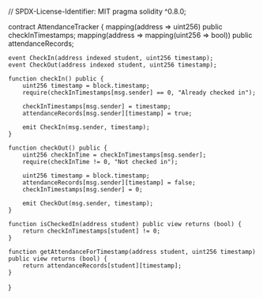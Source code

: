 // SPDX-License-Identifier: MIT
pragma solidity ^0.8.0;

contract AttendanceTracker {
    mapping(address => uint256) public checkInTimestamps;
    mapping(address => mapping(uint256 => bool)) public attendanceRecords;
    
    event CheckIn(address indexed student, uint256 timestamp);
    event CheckOut(address indexed student, uint256 timestamp);
    
    function checkIn() public {
        uint256 timestamp = block.timestamp;
        require(checkInTimestamps[msg.sender] == 0, "Already checked in");

        checkInTimestamps[msg.sender] = timestamp;
        attendanceRecords[msg.sender][timestamp] = true;
        
        emit CheckIn(msg.sender, timestamp);
    }
    
    function checkOut() public {
        uint256 checkInTime = checkInTimestamps[msg.sender];
        require(checkInTime != 0, "Not checked in");

        uint256 timestamp = block.timestamp;
        attendanceRecords[msg.sender][timestamp] = false;
        checkInTimestamps[msg.sender] = 0;
        
        emit CheckOut(msg.sender, timestamp);
    }

    function isCheckedIn(address student) public view returns (bool) {
        return checkInTimestamps[student] != 0;
    }

    function getAttendanceForTimestamp(address student, uint256 timestamp) public view returns (bool) {
        return attendanceRecords[student][timestamp];
    }
}
